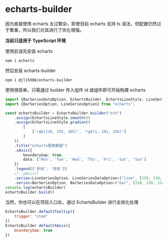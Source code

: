 # echarts-builder

因为直接使用 echarts 太过繁杂，即使目前 echarts 支持 ts 语法，但配置仍然过于繁重，所以我们对其进行了优化增强。

**当前只适用于 TypeScript 环境**

使用前请先安装 echarts

```
npm i echarts
```

然后安装 echarts-builder

```
npm i @jl15988/echarts-builder
```

使用很简单，只需通过 builder 传入组件 id 或组件即可开始构建 echarts

```ts
import {BarSeriesDataOption, EchartsBuilder, EchartsLineStyle, LineSeriesDataOption} from "@jl15988/echarts-builder";
import {BarSeriesOption, LineSeriesOption} from "echarts";

const echartsBuilder = EchartsBuilder.builder("ech")
    .assign(EchartsLineStyle.smooth())
    .assign(EchartsLineStyle.gradient(
        [
            ['rgb(128, 255, 165)', 'rgb(1, 191, 236)']
        ]
    ))
    .title("echarts图表数据")
    .xAxis({
        boundaryGap: true,
        data: ['Mon', 'Tue', 'Wed', 'Thu', 'Fri', 'Sat', 'Sun']
    })
    .legend(['折线', '柱状'])
    // .yAxis()
    .series<LineSeriesOption, LineSeriesDataOption>("line", [150, 230, 224, 218, 135, 147, 260], '折线')
    .series<BarSeriesOption, BarSeriesDataOption>("bar", [150, 230, 224, 218, 135, 147, 260], '柱状')
console.log(echartsBuilder)
echartsBuilder.build()
```

当然，你也可以在项目入口处，通过 EchartsBuilder 进行全局化处理

```js
EchartsBuilder.defaultTooltip({
    trigger: "item"
})
EchartsBuilder.defaultXAxis({
    boundaryGap: true
})
```
